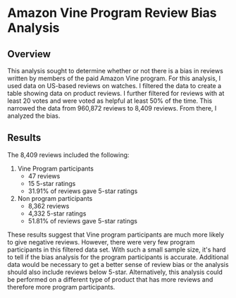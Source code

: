 # Amazon Vine Program Review Bias Analysis
## Overview
This analysis sought to determine whether or not there is a bias in reviews written by members of the paid Amazon Vine program. For this analysis, I used data on US-based reviews on watches. I filtered the data to create a table showing data on product reviews. I further filtered for reviews with at least 20 votes and were voted as helpful at least 50% of the time. This narrowed the data from 960,872 reviews to 8,409 reviews. From there, I analyzed the bias.

## Results
The 8,409 reviews included the following:
1. Vine Program participants
    - 47 reviews
    - 15 5-star ratings
    - 31.91% of reviews gave 5-star ratings
2. Non program participants
    - 8,362 reviews
    - 4,332 5-star ratings
    - 51.81% of reviews gave 5-star ratings 

These results suggest that Vine program participants are much more likely to give negative reviews. However, there were very few program participants in this filtered data set. With such a small sample size, it's hard to tell if the bias analysis for the program participants is accurate. Additional data would be necessary to get a better sense of review bias or the analysis should also include reviews below 5-star. Alternatively, this analysis could be performed on a different type of product that has more reviews and therefore more program participants.